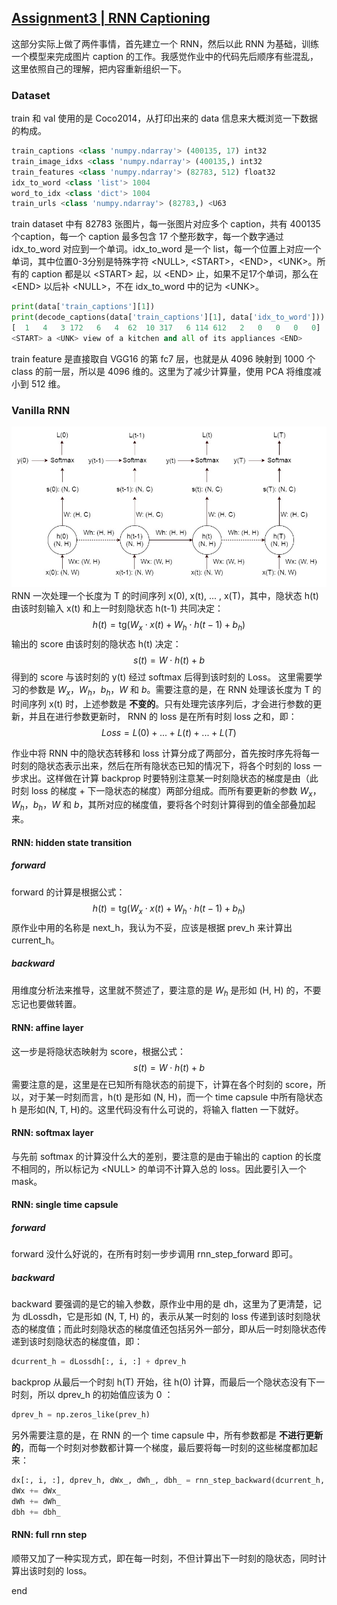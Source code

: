 [Assignment3 | RNN Captioning]()
---
这部分实际上做了两件事情，首先建立一个 RNN，然后以此 RNN 为基础，训练一个模型来完成图片 caption 的工作。我感觉作业中的代码先后顺序有些混乱，这里依照自己的理解，把内容重新组织一下。


### Dataset
train 和 val 使用的是 Coco2014，从打印出来的 data 信息来大概浏览一下数据的构成。
```python
train_captions <class 'numpy.ndarray'> (400135, 17) int32
train_image_idxs <class 'numpy.ndarray'> (400135,) int32
train_features <class 'numpy.ndarray'> (82783, 512) float32
idx_to_word <class 'list'> 1004
word_to_idx <class 'dict'> 1004
train_urls <class 'numpy.ndarray'> (82783,) <U63
```
train dataset 中有 82783 张图片，每一张图片对应多个 caption，共有 400135 个caption，每一个 caption 最多包含 17 个整形数字，每一个数字通过 idx_to_word 对应到一个单词。idx_to_word 是一个 list，每一个位置上对应一个单词，其中位置0-3分别是特殊字符 \<NULL>, \<START>，\<END>，\<UNK>。所有的 caption 都是以 \<START> 起，以 \<END> 止，如果不足17个单词，那么在 \<END> 以后补 \<NULL>，不在 idx_to_word 中的记为 \<UNK>。
```python
print(data['train_captions'][1])
print(decode_captions(data['train_captions'][1], data['idx_to_word']))
[  1   4   3 172   6   4  62  10 317   6 114 612   2   0   0   0   0]
<START> a <UNK> view of a kitchen and all of its appliances <END>
```
train feature 是直接取自 VGG16 的第 fc7 层，也就是从 4096 映射到 1000 个 class 的前一层，所以是 4096 维的。这里为了减少计算量，使用 PCA 将维度减小到 512 维。

### Vanilla RNN
![CNN_time_cap](../images/CNN_time_capsule.jpg)
RNN 一次处理一个长度为 T 的时间序列 x(0), x(t), ... , x(T)，其中，隐状态 h(t) 由该时刻输入 x(t) 和上一时刻隐状态 h(t-1) 共同决定：
$$
h(t) = \mathrm{tg} \left ( W_x \cdot x(t) + W_h \cdot h(t-1) + b_h \right )
$$
输出的 score 由该时刻的隐状态 h(t) 决定：
$$
s(t) = W \cdot h(t) + b
$$
得到的 score 与该时刻的 y(t) 经过 softmax 后得到该时刻的 Loss。
这里需要学习的参数是 $W_x$，$W_h$，$b_h$，$W$ 和 $b$。需要注意的是，在 RNN 处理该长度为 T 的时间序列 x(t) 时，上述参数是 **不变的**。只有处理完该序列后，才会进行参数的更新，并且在进行参数更新时， RNN 的 loss 是在所有时刻 loss 之和，即：
$$
Loss = L(0) + ... + L(t) + ... + L(T)
$$

作业中将 RNN 中的隐状态转移和 loss 计算分成了两部分，首先按时序先将每一时刻的隐状态表示出来，然后在所有隐状态已知的情况下，将各个时刻的 loss 一步求出。这样做在计算 backprop 时要特别注意某一时刻隐状态的梯度是由（此时刻 loss 的梯度 + 下一隐状态的梯度）两部分组成。而所有要更新的参数 $W_x$，$W_h$，$b_h$，$W$ 和 $b$，其所对应的梯度值，要将各个时刻计算得到的值全部叠加起来。

#### RNN: hidden state transition
##### forward
forward 的计算是根据公式：
$$
h(t) = \mathrm{tg} \left ( W_x \cdot x(t) + W_h \cdot h(t-1) + b_h \right )
$$
原作业中用的名称是 next_h，我认为不妥，应该是根据 prev_h 来计算出 current_h。

##### backward
用维度分析法来推导，这里就不赘述了，要注意的是 $W_h$ 是形如 (H, H) 的，不要忘记也要做转置。

#### RNN: affine layer
这一步是将隐状态映射为 score，根据公式：
$$
s(t) = W \cdot h(t) + b
$$
需要注意的是，这里是在已知所有隐状态的前提下，计算在各个时刻的 score，所以，对于某一时刻而言，h(t) 是形如 (N, H)，而一个 time capsule 中所有隐状态 h 是形如(N, T, H)的。这里代码没有什么可说的，将输入 flatten 一下就好。

#### RNN: softmax layer
与先前 softmax 的计算没什么大的差别，要注意的是由于输出的 caption 的长度不相同的，所以标记为 \<NULL> 的单词不计算入总的 loss。因此要引入一个 mask。

#### RNN: single time capsule
##### forward
forward 没什么好说的，在所有时刻一步步调用 rnn_step_forward 即可。

##### backward
backward 要强调的是它的输入参数，原作业中用的是 dh，这里为了更清楚，记为 dLossdh，它是形如 (N, T, H) 的，表示从某一时刻的 loss 传递到该时刻隐状态的梯度值；而此时刻隐状态的梯度值还包括另外一部分，即从后一时刻隐状态传递到该时刻隐状态的梯度值，即：
```python
dcurrent_h = dLossdh[:, i, :] + dprev_h
```
backprop 从最后一个时刻 h(T) 开始，往 h(0) 计算，而最后一个隐状态没有下一时刻，所以 dprev_h 的初始值应该为 0 ：
```python
dprev_h = np.zeros_like(prev_h)
```
另外需要注意的是，在 RNN 的一个 time capsule 中，所有参数都是 **不进行更新的**，而每一个时刻对参数都计算一个梯度，最后要将每一时刻的这些梯度都加起来：
```python
dx[:, i, :], dprev_h, dWx_, dWh_, dbh_ = rnn_step_backward(dcurrent_h, cache)
dWx += dWx_
dWh += dWh_
dbh += dbh_
```

#### RNN: full rnn step
顺带又加了一种实现方式，即在每一时刻，不但计算出下一时刻的隐状态，同时计算出该时刻的 loss。
















end
